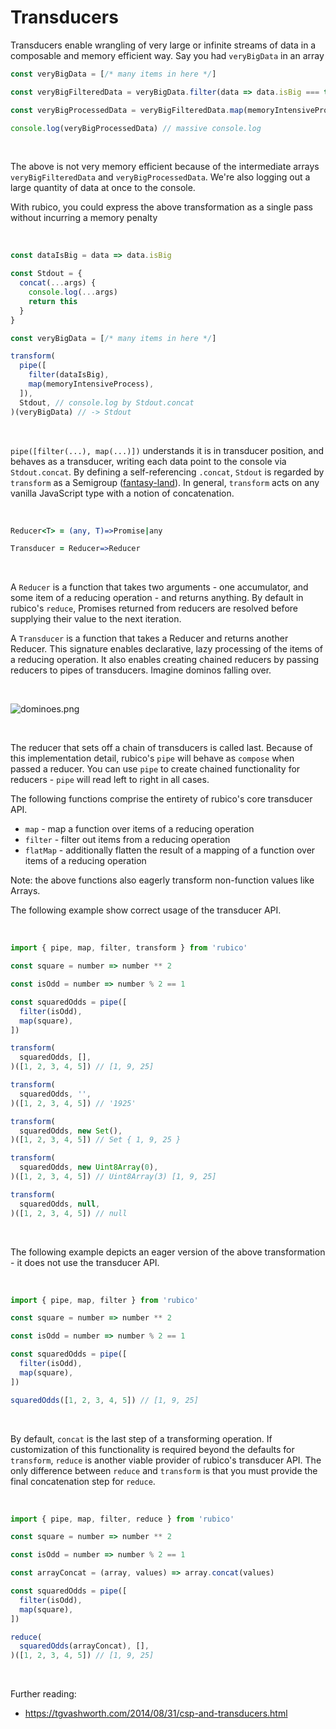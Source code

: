 # Transducers
Transducers enable wrangling of very large or infinite streams of data in a composable and memory efficient way. Say you had `veryBigData` in an array

```javascript
const veryBigData = [/* many items in here */]

const veryBigFilteredData = veryBigData.filter(data => data.isBig === true)

const veryBigProcessedData = veryBigFilteredData.map(memoryIntensiveProcess)

console.log(veryBigProcessedData) // massive console.log
```

<br />

The above is not very memory efficient because of the intermediate arrays `veryBigFilteredData` and `veryBigProcessedData`. We're also logging out a large quantity of data at once to the console.

With rubico, you could express the above transformation as a single pass without incurring a memory penalty

<br />

```javascript
const dataIsBig = data => data.isBig

const Stdout = {
  concat(...args) {
    console.log(...args)
    return this
  }
}

const veryBigData = [/* many items in here */]

transform(
  pipe([
    filter(dataIsBig),
    map(memoryIntensiveProcess),
  ]),
  Stdout, // console.log by Stdout.concat
)(veryBigData) // -> Stdout
```

<br />

`pipe([filter(...), map(...)])` understands it is in transducer position, and behaves as a transducer, writing each data point to the console via `Stdout.concat`. By defining a self-referencing `.concat`, `Stdout` is regarded by `transform` as a Semigroup ([fantasy-land](https://github.com/fantasyland/fantasy-land#semigroup)). In general, `transform` acts on any vanilla JavaScript type with a notion of concatenation.

<br />

```coffeescript [specscript]
Reducer<T> = (any, T)=>Promise|any

Transducer = Reducer=>Reducer
```

<br />

A `Reducer` is a function that takes two arguments - one accumulator, and some item of a reducing operation - and returns anything. By default in rubico's `reduce`, Promises returned from reducers are resolved before supplying their value to the next iteration.

A `Transducer` is a function that takes a Reducer and returns another Reducer. This signature enables declarative, lazy processing of the items of a reducing operation. It also enables creating chained reducers by passing reducers to pipes of transducers. Imagine dominos falling over.

<br />

![dominoes.png](https://www.pngkit.com/png/detail/220-2206099_junior-alex-berlaga-helps-set-dominoes-world-records.png)

<br />

The reducer that sets off a chain of transducers is called last. Because of this implementation detail, rubico's `pipe` will behave as `compose` when passed a reducer. You can use `pipe` to create chained functionality for reducers - `pipe` will read left to right in all cases.

The following functions comprise the entirety of rubico's core transducer API.

 * `map` - map a function over items of a reducing operation
 * `filter` - filter out items from a reducing operation
 * `flatMap` - additionally flatten the result of a mapping of a function over items of a reducing operation

Note: the above functions also eagerly transform non-function values like Arrays.

The following example show correct usage of the transducer API.

<br />

```javascript
import { pipe, map, filter, transform } from 'rubico'

const square = number => number ** 2

const isOdd = number => number % 2 == 1

const squaredOdds = pipe([
  filter(isOdd),
  map(square),
])

transform(
  squaredOdds, [],
)([1, 2, 3, 4, 5]) // [1, 9, 25]

transform(
  squaredOdds, '',
)([1, 2, 3, 4, 5]) // '1925'

transform(
  squaredOdds, new Set(),
)([1, 2, 3, 4, 5]) // Set { 1, 9, 25 }

transform(
  squaredOdds, new Uint8Array(0),
)([1, 2, 3, 4, 5]) // Uint8Array(3) [1, 9, 25]

transform(
  squaredOdds, null,
)([1, 2, 3, 4, 5]) // null
```

<br />

The following example depicts an eager version of the above transformation - it does not use the transducer API.

<br />

```javascript
import { pipe, map, filter } from 'rubico'

const square = number => number ** 2

const isOdd = number => number % 2 == 1

const squaredOdds = pipe([
  filter(isOdd),
  map(square),
])

squaredOdds([1, 2, 3, 4, 5]) // [1, 9, 25]
```

<br />

By default, `concat` is the last step of a transforming operation. If customization of this functionality is required beyond the defaults for `transform`, `reduce` is another viable provider of rubico's transducer API. The only difference between `reduce` and `transform` is that you must provide the final concatenation step for `reduce`.

<br />

```javascript
import { pipe, map, filter, reduce } from 'rubico'

const square = number => number ** 2

const isOdd = number => number % 2 == 1

const arrayConcat = (array, values) => array.concat(values)

const squaredOdds = pipe([
  filter(isOdd),
  map(square),
])

reduce(
  squaredOdds(arrayConcat), [],
)([1, 2, 3, 4, 5]) // [1, 9, 25]
```

<br />

Further reading:
 * https://tgvashworth.com/2014/08/31/csp-and-transducers.html
